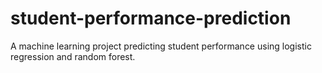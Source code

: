# student-performance-prediction
A machine learning project predicting student performance using logistic regression and random forest.
